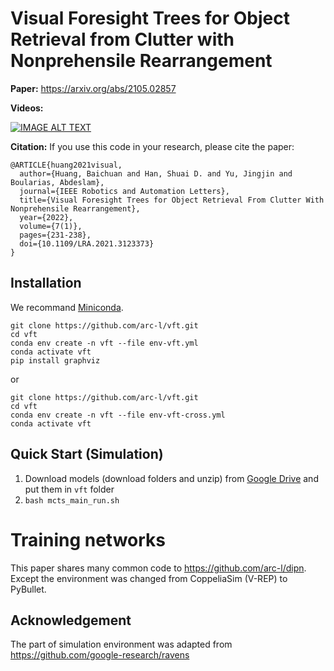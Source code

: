 # Visual Foresight Trees for Object Retrieval from Clutter with Nonprehensile Rearrangement

**Paper:** https://arxiv.org/abs/2105.02857

**Videos:**

[![IMAGE ALT TEXT](http://img.youtube.com/vi/7cL-hmgvyec/sddefault.jpg)](https://www.youtube.com/watch?v=7cL-hmgvyec "VFT")

**Citation:**
If you use this code in your research, please cite the paper:

```
@ARTICLE{huang2021visual,
  author={Huang, Baichuan and Han, Shuai D. and Yu, Jingjin and Boularias, Abdeslam},
  journal={IEEE Robotics and Automation Letters}, 
  title={Visual Foresight Trees for Object Retrieval From Clutter With Nonprehensile Rearrangement}, 
  year={2022},
  volume={7(1)},
  pages={231-238},
  doi={10.1109/LRA.2021.3123373}
}
```

## Installation
We recommand [Miniconda](https://docs.conda.io/en/latest/miniconda.html).
```shell
git clone https://github.com/arc-l/vft.git
cd vft
conda env create -n vft --file env-vft.yml
conda activate vft
pip install graphviz
```
or 
```shell
git clone https://github.com/arc-l/vft.git
cd vft
conda env create -n vft --file env-vft-cross.yml
conda activate vft
```

## Quick Start (Simulation)
1. Download models (download folders and unzip) from [Google Drive](https://drive.google.com/drive/folders/1mqP3qgUoYHCaHfsW8jkA4kFWKuAnMoQ_?usp=sharing) and put them in `vft` folder
2. `bash mcts_main_run.sh`

# Training networks
This paper shares many common code to https://github.com/arc-l/dipn. Except the environment was changed from CoppeliaSim (V-REP) to PyBullet.

## Acknowledgement
The part of simulation environment was adapted from https://github.com/google-research/ravens
